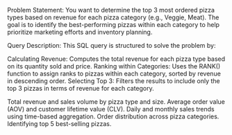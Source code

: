
Problem Statement:
You want to determine the top 3 most ordered pizza types based on revenue for each pizza category (e.g., Veggie, Meat). The goal is to identify the best-performing pizzas within each category to help prioritize marketing efforts and inventory planning.

Query Description:
This SQL query is structured to solve the problem by:

Calculating Revenue: Computes the total revenue for each pizza type based on its quantity sold and price.
Ranking within Categories: Uses the RANK() function to assign ranks to pizzas within each category, sorted by revenue in descending order.
Selecting Top 3: Filters the results to include only the top 3 pizzas in terms of revenue for each category.

Total revenue and sales volume by pizza type and size.
Average order value (AOV) and customer lifetime value (CLV).
Daily and monthly sales trends using time-based aggregation.
Order distribution across pizza categories.
Identifying top 5 best-selling pizzas.

